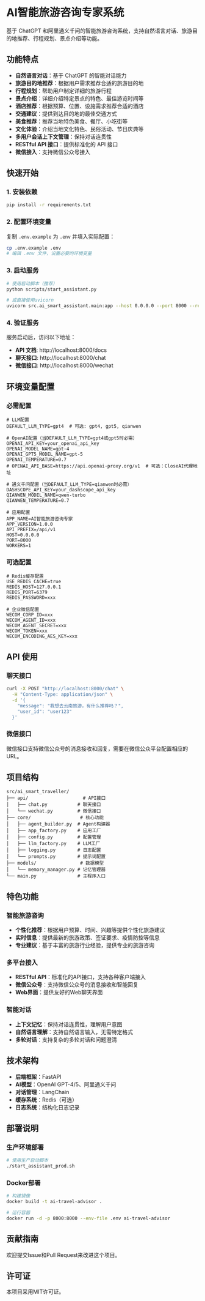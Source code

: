 # AI智能旅游咨询专家系统

基于 ChatGPT 和阿里通义千问的智能旅游咨询系统，支持自然语言对话、旅游目的地推荐、行程规划、景点介绍等功能。

## 功能特点

- **自然语言对话**：基于 ChatGPT 的智能对话能力
- **旅游目的地推荐**：根据用户需求推荐合适的旅游目的地
- **行程规划**：帮助用户制定详细的旅游行程
- **景点介绍**：详细介绍特定景点的特色、最佳游览时间等
- **酒店推荐**：根据预算、位置、设施需求推荐合适的酒店
- **交通建议**：提供到达目的地的最佳交通方式
- **美食推荐**：推荐当地特色美食、餐厅、小吃街等
- **文化体验**：介绍当地文化特色、民俗活动、节日庆典等
- **多用户会话上下文管理**：保持对话连贯性
- **RESTful API 接口**：提供标准化的 API 接口
- **微信接入**：支持微信公众号接入

## 快速开始

### 1. 安装依赖

```bash
pip install -r requirements.txt
```

### 2. 配置环境变量

复制 `.env.example` 为 `.env` 并填入实际配置：

```bash
cp .env.example .env
# 编辑 .env 文件，设置必要的环境变量
```

### 3. 启动服务

```bash
# 使用启动脚本（推荐）
python scripts/start_assistant.py

# 或直接使用uvicorn
uvicorn src.ai_smart_assistant.main:app --host 0.0.0.0 --port 8000 --reload
```

### 4. 验证服务

服务启动后，访问以下地址：

- **API 文档**: http://localhost:8000/docs
- **聊天接口**: http://localhost:8000/chat
- **微信接口**: http://localhost:8000/wechat

## 环境变量配置

### 必需配置

```env
# LLM配置
DEFAULT_LLM_TYPE=gpt4  # 可选: gpt4, gpt5, qianwen

# OpenAI配置（当DEFAULT_LLM_TYPE=gpt4或gpt5时必需）
OPENAI_API_KEY=your_openai_api_key
OPENAI_MODEL_NAME=gpt-4
OPENAI_GPT5_MODEL_NAME=gpt-5
OPENAI_TEMPERATURE=0.7
# OPENAI_API_BASE=https://api.openai-proxy.org/v1  # 可选：CloseAI代理地址

# 通义千问配置（当DEFAULT_LLM_TYPE=qianwen时必需）
DASHSCOPE_API_KEY=your_dashscope_api_key
QIANWEN_MODEL_NAME=qwen-turbo
QIANWEN_TEMPERATURE=0.7

# 应用配置
APP_NAME=AI智能旅游咨询专家
APP_VERSION=1.0.0
API_PREFIX=/api/v1
HOST=0.0.0.0
PORT=8000
WORKERS=1
```

### 可选配置

```env
# Redis缓存配置
USE_REDIS_CACHE=true
REDIS_HOST=127.0.0.1
REDIS_PORT=6379
REDIS_PASSWORD=xxx

# 企业微信配置
WECOM_CORP_ID=xxx
WECOM_AGENT_ID=xxx
WECOM_AGENT_SECRET=xxx
WECOM_TOKEN=xxx
WECOM_ENCODING_AES_KEY=xxx
```

## API 使用

### 聊天接口

```bash
curl -X POST "http://localhost:8000/chat" \
  -H "Content-Type: application/json" \
  -d '{
    "message": "我想去云南旅游，有什么推荐吗？",
    "user_id": "user123"
  }'
```

### 微信接口

微信接口支持微信公众号的消息接收和回复，需要在微信公众平台配置相应的URL。

## 项目结构

```
src/ai_smart_traveller/
├── api/                    # API接口
│   ├── chat.py           # 聊天接口
│   └── wechat.py         # 微信接口
├── core/                  # 核心功能
│   ├── agent_builder.py  # Agent构建器
│   ├── app_factory.py    # 应用工厂
│   ├── config.py         # 配置管理
│   ├── llm_factory.py    # LLM工厂
│   ├── logging.py        # 日志配置
│   └── prompts.py        # 提示词配置
├── models/                # 数据模型
│   └── memory_manager.py # 记忆管理器
└── main.py               # 主程序入口
```

## 特色功能

### 智能旅游咨询
- **个性化推荐**：根据用户预算、时间、兴趣等提供个性化旅游建议
- **实时信息**：提供最新的旅游政策、签证要求、疫情防控等信息
- **专业建议**：基于丰富的旅游行业经验，提供专业的旅游咨询

### 多平台接入
- **RESTful API**：标准化的API接口，支持各种客户端接入
- **微信公众号**：支持微信公众号的消息接收和智能回复
- **Web界面**：提供友好的Web聊天界面

### 智能对话
- **上下文记忆**：保持对话连贯性，理解用户意图
- **自然语言理解**：支持自然语言输入，无需特定格式
- **多轮对话**：支持复杂的多轮对话和问题澄清

## 技术架构

- **后端框架**：FastAPI
- **AI模型**：OpenAI GPT-4/5、阿里通义千问
- **对话管理**：LangChain
- **缓存系统**：Redis（可选）
- **日志系统**：结构化日志记录

## 部署说明

### 生产环境部署

```bash
# 使用生产启动脚本
./start_assistant_prod.sh
```

### Docker部署

```bash
# 构建镜像
docker build -t ai-travel-advisor .

# 运行容器
docker run -d -p 8000:8000 --env-file .env ai-travel-advisor
```

## 贡献指南

欢迎提交Issue和Pull Request来改进这个项目。

## 许可证

本项目采用MIT许可证。
